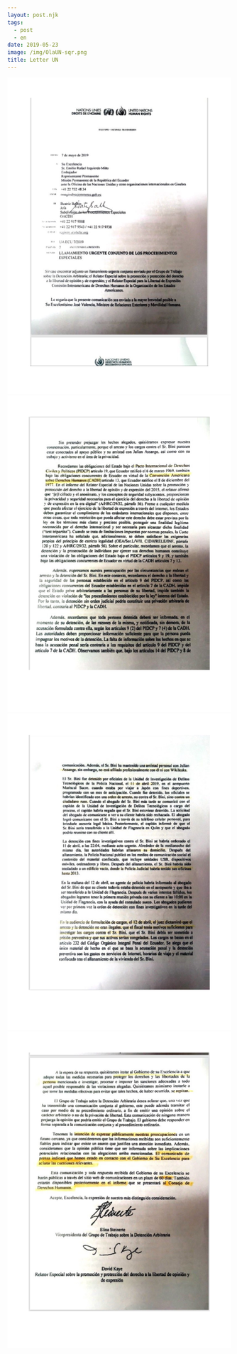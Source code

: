 ```yaml
---
layout: post.njk
tags:
  - post
  - en
date: 2019-05-23
image: /img/OlaUN-sqr.png
title: Letter UN
---
```



![alt text](/img/OlaUN-0.png)
![alt text](/img/OlaUN-1.png)
![alt text](/img/OlaUN-2.png)
![alt text](/img/OlaUN-3.png)
